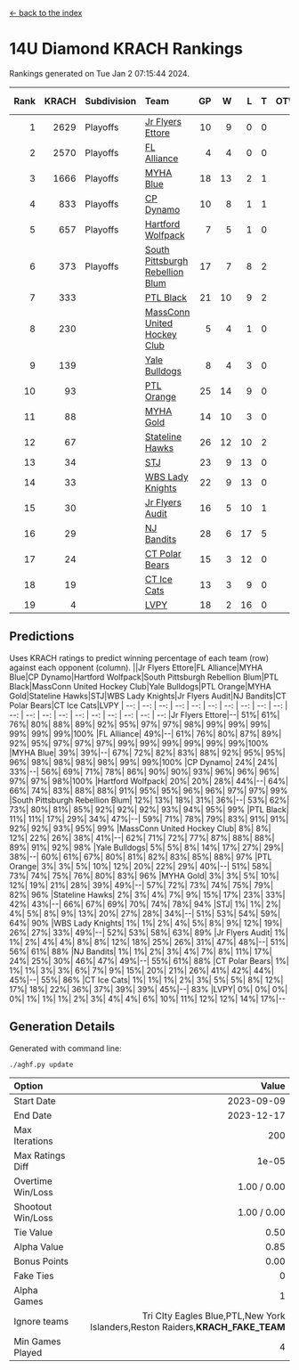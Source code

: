 [<- back to the index](readme.md)
# 14U Diamond KRACH Rankings
Rankings generated on Tue Jan  2 07:15:44 2024.

Rank|KRACH|Subdivision|Team|GP|W|L|T|OTW|OTL|SoS|Exp Wins|Win Diff
---:|---:|:---|:---|---:|---:|---:|---:|---:|---:|---:|---:|---:
1|2629|Playoffs|[Jr Flyers Ettore](https://gamesheetstats.com/seasons/3663/teams/140817/schedule)|10|9|0|0|0|1|357|9.8|-0.0
2|2570|Playoffs|[FL Alliance](https://gamesheetstats.com/seasons/3663/teams/156905/schedule)|4|4|0|0|0|0|85|4.8|-0.0
3|1666|Playoffs|[MYHA Blue](https://gamesheetstats.com/seasons/3663/teams/140816/schedule)|18|13|2|1|2|0|365|16.3|-0.0
4|833|Playoffs|[CP Dynamo](https://gamesheetstats.com/seasons/3663/teams/140823/schedule)|10|8|1|1|0|0|247|9.4|0.0
5|657|Playoffs|[Hartford Wolfpack](https://gamesheetstats.com/seasons/3663/teams/140814/schedule)|7|5|1|0|0|1|379|5.8|-0.0
6|373|Playoffs|[South Pittsburgh Rebellion Blum](https://gamesheetstats.com/seasons/3663/teams/140812/schedule)|17|7|8|2|0|0|954|8.9|0.0
7|333||[PTL Black](https://gamesheetstats.com/seasons/3663/teams/140815/schedule)|21|10|9|2|0|0|852|11.8|-0.0
8|230||[MassConn United Hockey Club](https://gamesheetstats.com/seasons/3663/teams/140810/schedule)|5|4|1|0|0|0|127|4.9|0.0
9|139||[Yale Bulldogs](https://gamesheetstats.com/seasons/3663/teams/156906/schedule)|8|4|3|0|1|0|117|5.9|0.0
10|93||[PTL Orange](https://gamesheetstats.com/seasons/3663/teams/140821/schedule)|25|14|9|0|1|1|181|15.9|0.0
11|88||[MYHA Gold](https://gamesheetstats.com/seasons/3663/teams/140824/schedule)|14|10|3|0|0|1|43|10.9|0.0
12|67||[Stateline Hawks](https://gamesheetstats.com/seasons/3663/teams/140813/schedule)|26|12|10|2|1|1|247|14.9|0.0
13|34||[STJ](https://gamesheetstats.com/seasons/3663/teams/140822/schedule)|23|9|13|0|1|0|169|10.9|0.0
14|33||[WBS Lady Knights](https://gamesheetstats.com/seasons/3663/teams/140825/schedule)|22|9|13|0|0|0|291|9.9|0.0
15|30||[Jr Flyers Audit](https://gamesheetstats.com/seasons/3663/teams/140819/schedule)|16|5|10|1|0|0|148|6.4|0.0
16|29||[NJ Bandits](https://gamesheetstats.com/seasons/3663/teams/140811/schedule)|28|6|17|5|0|0|413|9.4|0.0
17|24||[CT Polar Bears](https://gamesheetstats.com/seasons/3663/teams/140818/schedule)|15|3|12|0|0|0|501|3.9|0.0
18|19||[CT Ice Cats](https://gamesheetstats.com/seasons/3663/teams/140826/schedule)|13|3|9|0|0|1|209|3.9|0.0
19|4||[LVPY](https://gamesheetstats.com/seasons/3663/teams/140820/schedule)|18|2|16|0|0|0|43|2.9|0.0

## Predictions
Uses KRACH ratings to predict winning percentage of each team (row) against each opponent (column).
||Jr Flyers Ettore|FL Alliance|MYHA Blue|CP Dynamo|Hartford Wolfpack|South Pittsburgh Rebellion Blum|PTL Black|MassConn United Hockey Club|Yale Bulldogs|PTL Orange|MYHA Gold|Stateline Hawks|STJ|WBS Lady Knights|Jr Flyers Audit|NJ Bandits|CT Polar Bears|CT Ice Cats|LVPY
| --: | --: | --: | --: | --: | --: | --: | --: | --: | --: | --: | --: | --: | --: | --: | --: | --: | --: | --: | --: 
|Jr Flyers Ettore|--| 51%| 61%| 76%| 80%| 88%| 89%| 92%| 95%| 97%| 97%| 98%| 99%| 99%| 99%| 99%| 99%| 99%|100%
|FL Alliance| 49%|--| 61%| 76%| 80%| 87%| 89%| 92%| 95%| 97%| 97%| 97%| 99%| 99%| 99%| 99%| 99%| 99%|100%
|MYHA Blue| 39%| 39%|--| 67%| 72%| 82%| 83%| 88%| 92%| 95%| 95%| 96%| 98%| 98%| 98%| 98%| 99%| 99%|100%
|CP Dynamo| 24%| 24%| 33%|--| 56%| 69%| 71%| 78%| 86%| 90%| 90%| 93%| 96%| 96%| 96%| 97%| 97%| 98%|100%
|Hartford Wolfpack| 20%| 20%| 28%| 44%|--| 64%| 66%| 74%| 83%| 88%| 88%| 91%| 95%| 95%| 96%| 96%| 97%| 97%| 99%
|South Pittsburgh Rebellion Blum| 12%| 13%| 18%| 31%| 36%|--| 53%| 62%| 73%| 80%| 81%| 85%| 92%| 92%| 92%| 93%| 94%| 95%| 99%
|PTL Black| 11%| 11%| 17%| 29%| 34%| 47%|--| 59%| 71%| 78%| 79%| 83%| 91%| 91%| 92%| 92%| 93%| 95%| 99%
|MassConn United Hockey Club|  8%|  8%| 12%| 22%| 26%| 38%| 41%|--| 62%| 71%| 72%| 77%| 87%| 88%| 88%| 89%| 91%| 92%| 98%
|Yale Bulldogs|  5%|  5%|  8%| 14%| 17%| 27%| 29%| 38%|--| 60%| 61%| 67%| 80%| 81%| 82%| 83%| 85%| 88%| 97%
|PTL Orange|  3%|  3%|  5%| 10%| 12%| 20%| 22%| 29%| 40%|--| 51%| 58%| 73%| 74%| 75%| 76%| 80%| 83%| 96%
|MYHA Gold|  3%|  3%|  5%| 10%| 12%| 19%| 21%| 28%| 39%| 49%|--| 57%| 72%| 73%| 74%| 75%| 79%| 82%| 96%
|Stateline Hawks|  2%|  3%|  4%|  7%|  9%| 15%| 17%| 23%| 33%| 42%| 43%|--| 66%| 67%| 69%| 70%| 74%| 78%| 94%
|STJ|  1%|  1%|  2%|  4%|  5%|  8%|  9%| 13%| 20%| 27%| 28%| 34%|--| 51%| 53%| 54%| 59%| 64%| 90%
|WBS Lady Knights|  1%|  1%|  2%|  4%|  5%|  8%|  9%| 12%| 19%| 26%| 27%| 33%| 49%|--| 52%| 53%| 58%| 63%| 89%
|Jr Flyers Audit|  1%|  1%|  2%|  4%|  4%|  8%|  8%| 12%| 18%| 25%| 26%| 31%| 47%| 48%|--| 51%| 56%| 61%| 88%
|NJ Bandits|  1%|  1%|  2%|  3%|  4%|  7%|  8%| 11%| 17%| 24%| 25%| 30%| 46%| 47%| 49%|--| 55%| 61%| 88%
|CT Polar Bears|  1%|  1%|  1%|  3%|  3%|  6%|  7%|  9%| 15%| 20%| 21%| 26%| 41%| 42%| 44%| 45%|--| 55%| 86%
|CT Ice Cats|  1%|  1%|  1%|  2%|  3%|  5%|  5%|  8%| 12%| 17%| 18%| 22%| 36%| 37%| 39%| 39%| 45%|--| 83%
|LVPY|  0%|  0%|  0%|  0%|  1%|  1%|  1%|  2%|  3%|  4%|  4%|  6%| 10%| 11%| 12%| 12%| 14%| 17%|--

## Generation Details

Generated with command line:
```
./aghf.py update
```

| Option | Value |
| :----- | ----: |
| Start Date | 2023-09-09 |
| End Date | 2023-12-17 |
| Max Iterations | 200 |
| Max Ratings Diff | 1e-05 |
| Overtime Win/Loss | 1.00 / 0.00 |
| Shootout Win/Loss | 1.00 / 0.00 |
| Tie Value | 0.50 |
| Alpha Value | 0.85 |
| Bonus Points | 0.00 |
| Fake Ties | 0 |
| Alpha Games | 1 |
| Ignore teams | Tri CIty Eagles Blue,PTL,New York Islanders,Reston Raiders,__KRACH_FAKE_TEAM__ |
| Min Games Played | 4 |

